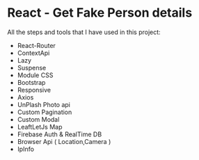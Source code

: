 # React - Get Fake Person details

All the steps and tools that I have used in this project:
- React-Router
- ContextApi
- Lazy
- Suspense
- Module CSS
- Bootstrap
- Responsive
- Axios
- UnPlash Photo api
- Custom Pagination
- Custom Modal
- LeaftLetJs Map
- Firebase Auth & RealTime DB
- Browser Api ( Location,Camera )
- IpInfo 
